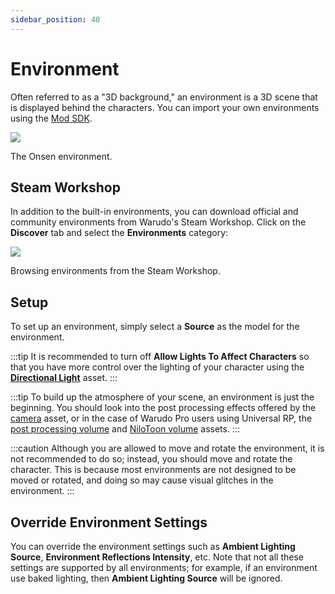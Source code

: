 ```yaml
---
sidebar_position: 40
---
```


# Environment

Often referred to as a "3D background," an environment is a 3D scene that is displayed behind the characters. You can import your own environments using the [Mod SDK](../modding/mod-sdk.md).

![](/doc-img/zh-environment-1.webp)
<p class="img-desc">The Onsen environment.</p>

## Steam Workshop

In addition to the built-in environments, you can download official and community environments from Warudo's Steam Workshop. Click on the **Discover** tab and select the **Environments** category:

![](/doc-img/en-environment-1.png)
<p class="img-desc">Browsing environments from the Steam Workshop.</p>

## Setup

To set up an environment, simply select a **Source** as the model for the environment.

:::tip
It is recommended to turn off **Allow Lights To Affect Characters** so that you have more control over the lighting of your character using the [**Directional Light**](light) asset.
:::

:::tip
To build up the atmosphere of your scene, an environment is just the beginning. You should look into the post processing effects offered by the [camera](camera) asset, or in the case of Warudo Pro users using Universal RP, the [post processing volume](ppv) and [NiloToon volume](nilotoon-volume) assets. 
:::

:::caution
Although you are allowed to move and rotate the environment, it is not recommended to do so; instead, you should move and rotate the character. This is because most environments are not designed to be moved or rotated, and doing so may cause visual glitches in the environment.
:::

## Override Environment Settings

You can override the environment settings such as **Ambient Lighting Source**, **Environment Reflections Intensity**, etc. Note that not all these settings are supported by all environments; for example, if an environment use baked lighting, then **Ambient Lighting Source** will be ignored.
